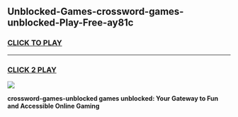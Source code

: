 
## Unblocked-Games-crossword-games-unblocked-Play-Free-ay81c
<h3>
<a href="https://premium76.site?title=crossword-games-unblocked&ref=09A">CLICK TO PLAY</a></h3>
<hr>

<h3>
<a href="https://premium76.site?title=crossword-games-unblocked&ref=09A">CLICK 2 PLAY</a>
  
</h3>

<a href="https://premium76.site?title=crossword-games-unblocked&ref=09A"><img src="https://clearcache.store/games.png"></a>


**crossword-games-unblocked games unblocked: Your Gateway to Fun and Accessible Online Gaming**
